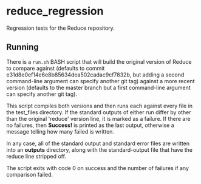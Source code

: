 # reduce_regression
Regression tests for the Reduce repository.

## Running
There is a `run.sh` BASH script that will build the original version of
Reduce to compare against (defaults to commit e31d8e0ef14e6e8b85634dea502cadac9cf7832b,
but adding a second command-line argument can specify another git tag) against
a more recent version (defaults to the master branch but a first command-line argument
can specify another git tag).

This script compiles both versions and then runs each against every file in the
test_files directory.  If the standard outputs of either run differ by other than
the original 'reduce' version line, it is marked as a failure.  If there are no
failures, then **Success!** is printed as the last output, otherwise a message
telling how many failed is written.

In any case, all of the standard output and standard error files are written
into an **outputs** directory, along with the standard-output file that have
the reduce line stripped off.

The script exits with code 0 on success and the number of failures if any comparison failed.

